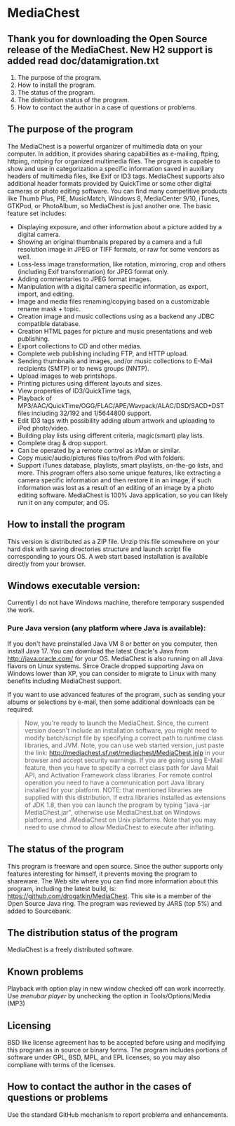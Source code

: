  #  MediaChest

Thank you for downloading the Open Source release of the MediaChest.
New H2 support is added read doc/datamigration.txt
---
1. The purpose of the program.
2. How to install the program.
3. The status of the program.
4. The distribution status of the program.
5. How to contact the author in a case of questions or problems.

##     The purpose of the program

The MediaChest is a powerful organizer of multimedia data on your computer.
In addition, it provides sharing capabilities as e-mailing, ftping, httping, 
nntping for organized multimedia files. The program is capable to show and use
in categorization a specific information saved in auxiliary headers of
multimedia files, like Exif or ID3 tags. MediaChest supports also additional
header formats provided by QuickTime or some other digital cameras or
photo editing software. You can find many competitive products like
Thumb Plus, PIE, MusicMatch, Windows 8, MediaCenter 9/10,
iTunes, GTKPod, or PhotoAlbum, so MediaChest is just another one. 
The basic feature set includes:
  - Displaying exposure, and other information about a picture added by
    a digital camera. 
  - Showing an original thumbnails prepared by a camera and a full resolution
    image in JPEG or TIFF formats, or raw for some vendors as well. 
  - Loss-less image transformation, like rotation, mirroring, crop and others
    (including Exif transformation) for JPEG format only.
  - Adding commentaries to JPEG format images. 
  - Manipulation with a digital camera specific information, as export,
    import, and editing. 
  - Image and media files renaming/copying based on a customizable rename
    mask + topic.
  - Creation image and music collections using as a backend any JDBC compatible
    database. 
  - Creation HTML pages for picture and music presentations and web
    publishing. 
  - Export collections to CD and other medias.
  - Complete web publishing including FTP, and HTTP upload.
  - Sending thumbnails and images, and/or music collections to E-Mail
    recipients (SMTP) or to news groups (NNTP).
  - Upload images to web printshops.
  - Printing pictures using different layouts and sizes. 
  - View properties of ID3/QuickTime tags,
  - Playback of MP3/AAC/QuickTime/OGG/FLAC/APE/Wavpack/ALAC/DSD/SACD+DST files including
    32/192 and 1/5644800 support.
  - Edit ID3 tags with possibility adding album artwork and uploading to iPod photo/video.
  - Building play lists using different criteria, magic(smart) play lists.
  - Complete drag & drop support.
  - Can be operated by a remote control as irMan or similar.
  - Copy music/audio/pictures files to/from iPod with folders.
  - Support iTunes database, playlists, smart playlists, on-the-go lists, and more.
This program offers also some unique features, like extracting a camera
specific information and then restore it in an image, if such information
was lost as a result of an editing of an image by a photo editing software.
MediaChest is 100% Java application, so you can likely run it on
any computer, and OS.

##     How to install the program

This version is distributed as a ZIP file. Unzip this file somewhere on your
hard disk with saving directories structure and launch script file corresponding
to yours OS. A web start based installation is available directly from your browser.

##    Windows executable version:

Currently I do not have Windows machine, therefore temporary suspended the work.


###     Pure Java version (any platform where Java is available):

If you don't have preinstalled Java VM 8 or better on you computer, then
install Java 17. You can download the latest Oracle's Java from
http://java.oracle.com/ for your OS. MediaChest is also running on all Java flavors
on Linux systems. Since Oracle dropped supporting Java on Windows lower than XP,
you can consider to migrate to Linux with many benefits including MediaChest support.

If you want to use advanced features of the program, such as sending your 
albums or selections by e-mail, then some additional downloads can be required.

>Now, you're ready to launch the MediaChest. Since, the current version
doesn't include an installation software, you might need to modify
batch/script file by specifying a correct path to runtime class libraries,
and JVM. Note, you can use web started version, just paste the link:
http://mediachest.sf.net/mediachest/MediaChest.jnlp
in your browser and accept security warnings.
If you are going using E-Mail feature, then you have to specify
a correct class path for Java Mail API, and Activation Framework class
libraries. For remote control operation you need to have a communication
port Java library installed for your platform.
NOTE: that mentioned libraries are supplied with this distribution.
If extra libraries installed as extensions of JDK 1.8, then you can
launch the program by typing "java -jar MediaChest.jar", otherwise use
MediaChest.bat on Windows platforms, and ./MediaChest on Unix platforms.
Note that you may need to use chmod to allow MediaChest to execute after
inflating.

##    The status of the program

This program is freeware and open source. Since the author supports only
features interesting for himself, it prevents moving the program to
shareware.
The Web site where you can find more information about this program, including
the latest build, is: https://github.com/drogatkin/MediaChest.
This site is a member of the Open Source Java ring. The program was reviewed
by JARS (top 5%) and added to Sourcebank.

## The distribution status of the program

MediaChest is a freely distributed software.
   
##    Known problems

Playback with option play in new window checked off can work incorrectly.
Use *menubar player* by unchecking the option in Tools/Options/Media (MP3)
      
 
##   Licensing

BSD like license agreement has to be accepted before using and modifying this
program as in source or binary forms. The program includes portions of software
under GPL, BSD, MPL, and EPL licenses, so you may also compliane with terms of
the licenses.

## How to contact the author in the cases of questions or problems

Use the standard GitHub mechanism to report problems and enhancements.

